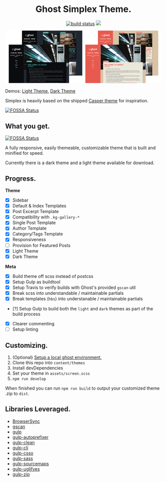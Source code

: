 <h1 align="center">Ghost Simplex Theme.</h1>

<p align="center">
  <a href="https://travis-ci.org/acupajoe/ghost-simplex-theme"><img alt="build status" src="https://travis-ci.org/acupajoe/ghost-simplex-theme.svg?branch=master"/></a>
  <img src="https://img.shields.io/github/license/acupajoe/ghost-simplex-theme.svg">
</p>

<p align="center">
  <img src=".github/preview.png" alt="preview"/>
</p>

Demos: [Light Theme](https://simplex-light.acupajoe.io), [Dark Theme](https://simplex-dark.acupajoe.io)

Simplex is heavily based on the shipped [Casper theme](https://github.com/TryGhost/Casper) for inspiration.


[![FOSSA Status](https://app.fossa.io/api/projects/git%2Bgithub.com%2Facupajoe%2Fghost-simplex-theme.svg?type=large)](https://app.fossa.io/projects/git%2Bgithub.com%2Facupajoe%2Fghost-simplex-theme?ref=badge_large)

## What you get.
[![FOSSA Status](https://app.fossa.io/api/projects/git%2Bgithub.com%2Facupajoe%2Fghost-simplex-theme.svg?type=shield)](https://app.fossa.io/projects/git%2Bgithub.com%2Facupajoe%2Fghost-simplex-theme?ref=badge_shield)


A fully responsive, easily themeable, customizable theme that is built and minified for speed.

Currently there is a dark theme and a light theme available for download.

## Progress.

**Theme**

- [x] Sidebar
- [x] Default & Index Templates
- [x] Post Excerpt Template
- [x] Compatibility with `.kg-gallery-*`
- [x] Single Post Template
- [x] Author Template
- [x] Category/Tags Template
- [x] Responsiveness
- [ ] Provision for Featured Posts
- [x] Light Theme
- [x] Dark Theme

**Meta**

- [x] Build theme off scss instead of postcss
- [x] Setup Gulp as buildtool
- [x] Setup Travis to verify builds with Ghost's provided `gscan` util
- [x] Break scss into understandable / maintainable partials
- [x] Break templates (`hbs`) into understanable / maintainable partials
- [?] Setup Gulp to build both the `light` and `dark` themes as part of the build process
- [x] Clearer commenting
- [ ] Setup linting

## Customizing.

1. (Optional) [Setup a local ghost environment.](https://ghost.org/docs/install/local/)
2. Clone this repo into `content/themes`
3. Install devDependencies
4. Set your theme in `assets/screen.scss`
5. `npm run develop`

When finished you can run `npm run build` to output your customized theme .zip to `dist`.

## Libraries Leveraged.

- [BrowserSync](https://github.com/BrowserSync/browser-sync)
- [gscan](https://github.com/TryGhost/gscan)
- [gulp](https://github.com/gulpjs/gulp)
- [gulp-autoprefixer](https://github.com/sindresorhus/gulp-autoprefixer)
- [gulp-clean](https://github.com/peter-vilja/gulp-clean)
- [gulp-cli](https://github.com/gulpjs/gulp-cli)
- [gulp-csso](https://github.com/ben-eb/gulp-csso)
- [gulp-sass](https://github.com/dlmanning/gulp-sass)
- [gulp-sourcemaps](https://github.com/gulp-sourcemaps/gulp-sourcemaps)
- [gulp-uglifyes](https://github.com/Teneff/gulp-uglifyes)
- [gulp-zip](https://github.com/sindresorhus/gulp-zip)